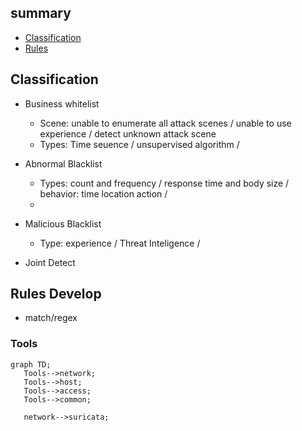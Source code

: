 ## summary
- [Classification](#classification)
- [Rules](#rules)



## Classification
  - Business whitelist
    - Scene: unable to enumerate all attack scenes / unable to use experience / detect unknown attack scene
    - Types: Time seuence / unsupervised algorithm / 
    
  - Abnormal Blacklist
    - Types: count and frequency / response time and body size / behavior: time location action / 
    - 
  - Malicious Blacklist
    - Type: experience / Threat Inteligence /

  - Joint Detect
  

## Rules Develop
   - match/regex





### Tools

 ```mermaid
graph TD;
    Tools-->network;
    Tools-->host;
    Tools-->access;
    Tools-->common;
    
    network-->suricata;

    
```
